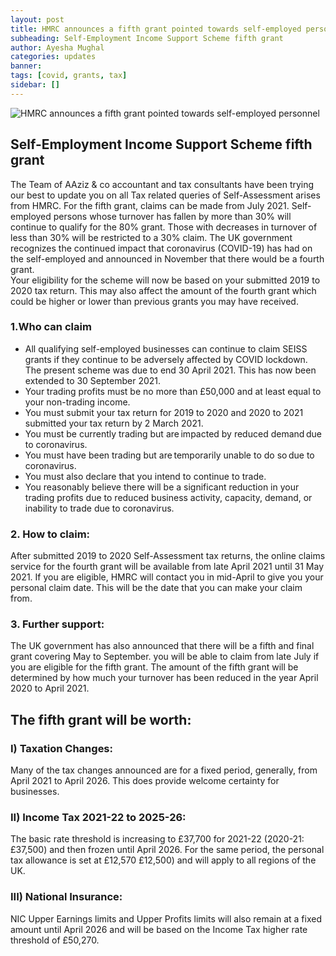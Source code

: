 ```yaml
---
layout: post
title: HMRC announces a fifth grant pointed towards self-employed personnel 
subheading: Self-Employment Income Support Scheme fifth grant
author: Ayesha Mughal
categories: updates
banner: 
tags: [covid, grants, tax]
sidebar: []
---
```

![HMRC announces a fifth grant pointed towards self-employed personnel](https://tinyurl.com/ygnesojo "HMRC announces a fifth grant pointed towards self-employed personnel")
## Self-Employment Income Support Scheme fifth grant 
The Team of AAziz & co accountant and tax consultants have been trying our best to update you on all Tax related queries of Self-Assessment arises from HMRC. For the fifth grant, claims can be made from July 2021. Self-employed persons whose turnover has fallen by more than 30% will continue to qualify for the 80% grant. Those with decreases in turnover of less than 30% will be restricted to a 30% claim. The UK government recognizes the continued impact that coronavirus (COVID-19) has had on the self-employed and announced in November that there would be a fourth grant.  <br>
Your eligibility for the scheme will now be based on your submitted 2019 to 2020 tax return. This may also affect the amount of the fourth grant which could be higher or lower than previous grants you may have received.  <br>
### 1.Who can claim 
* All qualifying self-employed businesses can continue to claim SEISS grants if they continue to be adversely affected by COVID lockdown. The present scheme was due to end 30 April 2021. This has now been extended to 30 September 2021.  <br>
* Your trading profits must be no more than £50,000 and at least equal to your non-trading income.  <br>
* You must submit your tax return for 2019 to 2020 and 2020 to 2021 submitted your tax return by 2 March 2021.  <br>
* You must be currently trading but are impacted by reduced demand due to coronavirus.  <br>
* You must have been trading but are temporarily unable to do so due to coronavirus.  <br>
* You must also declare that you intend to continue to trade.  <br>
* You reasonably believe there will be a significant reduction in your trading profits due to reduced business activity, capacity, demand, or inability to trade due to coronavirus.  <br> 
### 2. How to claim:
After submitted 2019 to 2020 Self-Assessment tax returns, the online claims service for the fourth grant will be available from late April 2021 until 31 May 2021. If you are eligible, HMRC will contact you in mid-April to give you your personal claim date. This will be the date that you can make your claim from.
### 3. Further support:
The UK government has also announced that there will be a fifth and final grant covering May to September. you will be able to claim from late July if you are eligible for the fifth grant. The amount of the fifth grant will be determined by how much your turnover has been reduced in the year April 2020 to April 2021.  <br>
## The fifth grant will be worth: 
### I) Taxation Changes:
Many of the tax changes announced are for a fixed period, generally, from April 2021 to April 2026. This does provide welcome certainty for businesses.
### II) Income Tax 2021-22 to 2025-26:
The basic rate threshold is increasing to £37,700 for 2021-22 (2020-21: £37,500) and then frozen until April 2026. For the same period, the personal tax allowance is set at £12,570 £12,500) and will apply to all regions of the UK.
### III) National Insurance:
NIC Upper Earnings limits and Upper Profits limits will also remain at a fixed amount until April 2026 and will be based on the Income Tax higher rate threshold of £50,270.